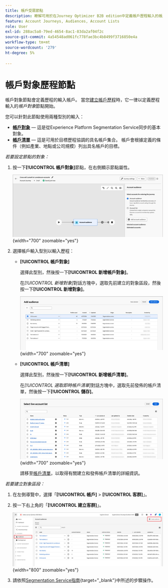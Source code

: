 ```yaml
---
title: 帳戶受眾節點
description: 瞭解可用於在Journey Optimizer B2B edition中定義帳戶歷程輸入的帳戶對象節點型別。
feature: Account Journeys, Audiences, Account Lists
role: User
exl-id: 288ac5a8-79ed-4654-8ac1-83da2af04f2c
source-git-commit: 4a54548ad061fc778fae3bc4b8499f3716850e4a
workflow-type: tm+mt
source-wordcount: '279'
ht-degree: 5%

---
```


# 帳戶對象歷程節點

帳戶對象節點會定義歷程的輸入帳戶。 當您[建立帳戶歷程](./journey-overview.md#create-an-account-journey)時，它一律以定義歷程輸入的&#x200B;_帳戶對象_&#x200B;節點開始。

您可以針對此節點使用兩種型別的輸入：

* **[帳戶對象](../audiences/account-audience-overview.md)** — 這是從Experience Platform Segmentation Service同步的基本對象。
* **[帳戶清單](../accounts/account-lists.md)** — 這是可用於目標歷程協調的具名帳戶集合。 帳戶會根據定義的條件（例如產業、地點或公司規模）列出具名帳戶的目標。

_若要設定節點的對象：_

1. 按一下&#x200B;**[!UICONTROL 帳戶對象]**&#x200B;節點，在右側顯示節點屬性。

   ![帳戶對象節點](./assets/account-journey-account-audience-node.png){width="700" zoomable="yes"}

1. 選擇帳戶輸入型別以輸入歷程：

   * **[!UICONTROL 帳戶對象]**

     選擇此型別，然後按一下&#x200B;**[!UICONTROL 新增帳戶對象]**。

     在&#x200B;_[!UICONTROL 新增對象]_&#x200B;對話方塊中，選取先前建立的對象區段，然後按一下&#x200B;**[!UICONTROL 新增對象]**。

     ![選取節點的對象區段](./assets/node-audience-add-dialog.png){width="700" zoomable="yes"}

   * **[!UICONTROL 帳戶清單]**

     選擇此型別，然後按一下&#x200B;**[!UICONTROL 新增帳戶清單]**。

     在&#x200B;_[!UICONTROL 選取即時帳戶清單]_&#x200B;對話方塊中，選取先前發佈的帳戶清單，然後按一下&#x200B;**[!UICONTROL 儲存]**。

     ![選取節點的即時帳戶清單](./assets/account-journey-account-audience-select-account-list.png){width="700" zoomable="yes"}

     請移至[帳戶清單](../accounts/account-lists.md)，以取得有關建立和發佈帳戶清單的詳細資訊。

_若要建立對象區段：_

1. 在左側導覽中，選擇「**[!UICONTROL 帳戶]** > **[!UICONTROL 客群]**」。

1. 按一下右上角的「**[!UICONTROL 建立客群]**」。

   ![建立對象區段](./assets/audiences-list-create.png){width="800" zoomable="yes"}

1. 請依照[Segmentation Service指南](https://experienceleague.adobe.com/en/docs/experience-platform/segmentation/ui/account-audiences){target="_blank"}中所述的步驟操作。
